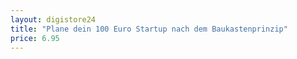 ```yaml
---
layout: digistore24
title: "Plane dein 100 Euro Startup nach dem Baukastenprinzip"
price: 6.95
---
```

